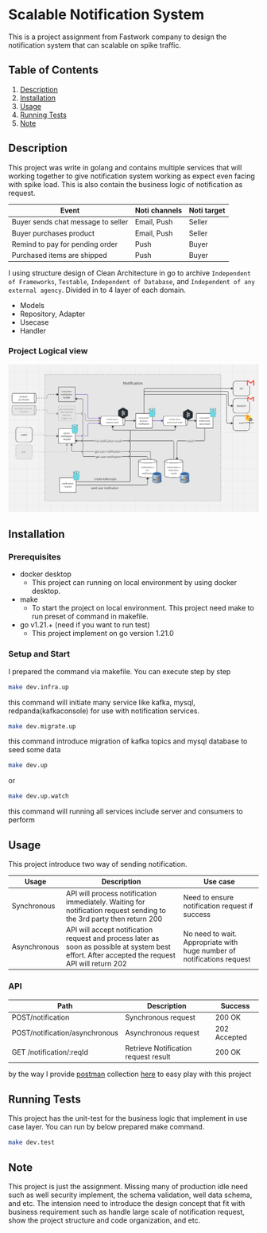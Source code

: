 # Scalable Notification System

This is a project assignment from Fastwork company to design the notification system that can scalable on spike traffic.

## Table of Contents

1. [Description](#description)
2. [Installation](#installation)
3. [Usage](#usage)
4. [Running Tests](#running-tests)
5. [Note](#note)

## Description

This project was write in golang and contains multiple services that will working together to give notification system working as expect even facing with spike load. This is also contain the business logic of notification as request.

| Event                              | Noti channels | Noti target |
| ---------------------------------- | ------------- | ----------- |
| Buyer sends chat message to seller | Email, Push   | Seller      |
| Buyer purchases product            | Email, Push   | Seller      |
| Remind to pay for pending order    | Push          | Buyer       |
| Purchased items are shipped        | Push          | Buyer       |

I using structure design of Clean Architecture in go to archive `Independent of Frameworks`, `Testable`, `Independent of Database`, and `Independent of any external agency`. Divided in to 4 layer of each domain.
- Models
- Repository, Adapter
- Usecase
- Handler

### Project Logical view

![Project Diagram](assets/logical-view-v1.png "Project Diagram")

## Installation

### Prerequisites

- docker desktop
  - This project can running on local environment by using docker desktop.
- make
  - To start the project on local environment. This project need make to run preset of command in makefile.
- go v1.21.+ (need if you want to run test)
  - This project implement on go version 1.21.0

### Setup and Start

I prepared the command via makefile. You can execute step by step

```bash
make dev.infra.up
```

this command will initiate many service like kafka, mysql, redpanda(kafkaconsole) for use with notification services.

```bash
make dev.migrate.up
```

this command introduce migration of kafka topics and mysql database to seed some data

```bash
make dev.up
```

or

```bash
make dev.up.watch
```

this command will running all services include server and consumers to perform

## Usage

This project introduce two way of sending notification.

| Usage        | Description                                                                                                                                      | Use case                                                               |
| ------------ | ------------------------------------------------------------------------------------------------------------------------------------------------ | ---------------------------------------------------------------------- |
| Synchronous  | API will process notification immediately. Waiting for notification request sending to the 3rd party then return 200                             | Need to ensure notification request if success                         |
| Asynchronous | API will accept notification request and process later as soon as possible at system best effort. After accepted the request API will return 202 | No need to wait. Appropriate with huge number of notifications request |

### API

| Path                           | Description                          | Success      |
| ------------------------------ | ------------------------------------ | ------------ |
| POST/notification              | Synchronous request                  | 200 OK       |
| POST/notification/asynchronous | Asynchronous request                 | 202 Accepted |
| GET /notification/:reqId       | Retrieve Notification request result | 200 OK       |

by the way I provide [postman](https://www.postman.com/downloads/) collection [here](assets/postman_collection.json) to easy play with this project

## Running Tests
This project has the unit-test for the business logic that implement in use case layer. You can run by below prepared make command.
```bash
make dev.test
```

## Note
This project is just the assignment. Missing many of production idle need such as well security implement, the schema validation, well data schema, and etc. The intension need to introduce the design concept that fit with business requirement such as handle large scale of notification request, show the project structure and code organization, and etc.